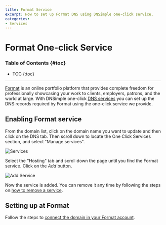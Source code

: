 ```yaml
---
title: Format Service
excerpt: How to set up Format DNS using DNSimple one-click service.
categories:
- Services
---
```


# Format One-click Service

### Table of Contents {#toc}

* TOC
{:toc}

---

[Format](https://www.format.com) is an online portfolio platform that provides complete freedom for professionally showcasing your work to clients, employers, patrons, and the world at large. With DNSimple one-click [DNS services](/categories/services/) you can set up the DNS records required by Format using the one-click service we provide.


## Enabling Format service

From the domain list, click on the domain name you want to update and then click on the DNS tab. Then scroll down to locate the One Click Services section, and select "Manage services".

![Services](/files/services-dns-page-add.png)

Select the "Hosting" tab and scroll down the page until you find the Format service. Click on the *Add* button.

![Add Service](/files/services-format.png)

Now the service is added. You can remove it any time by following the steps on [how to remove a service](/articles/services/#removing-services).


## Setting up at Format

Follow the steps to [connect the domain in your Format account](https://help.format.com/en/articles/2645459-connecting-a-custom-domain).
